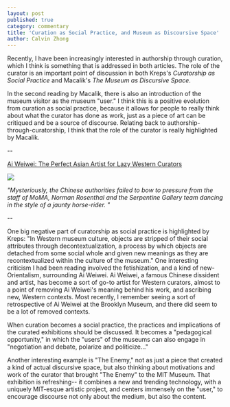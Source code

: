 ```yaml
---
layout: post
published: true
category: commentary
title: 'Curation as Social Practice, and Museum as Discoursive Space'
author: Calvin Zhong
---
```

Recently, I have been increasingly interested in authorship through curation, which I think is something that is addressed in both articles. The role of the curator is an important point of discussion in both Kreps's _Curatorship as Social Practice_ and Macalik's _The Museum as Discursive Space_. 

In the second reading by Macalik, there is also an introduction of the museum visitor as the museum "user." I think this is a positive evolution from curation as social practice, because it allows for people to really think about what the curator has done as work, just as a piece of art can be critiqued and be a source of discourse. Relating back to authorship-through-curatorship, I think that the role of the curator is really highlighted by Macalik.

--

[Ai Weiwei: The Perfect Asian Artist for Lazy Western Curators](https://www.spectator.co.uk/2015/08/ai-weiwei-the-perfect-asian-artist-for-lazy-western-curators/)

![]({{site.baseurl}}/https://spectator.imgix.net/content/uploads/2015/08/weiweiSUM3_1927406b.jpg)

_"Mysteriously, the Chinese authorities failed to bow to pressure from the staff of MoMA, Norman Rosenthal and the Serpentine Gallery team dancing in the style of a jaunty horse-rider. "_

--

One big negative part of curatorship as social practice is highlighted by Kreps: "In Western museum culture, objects are stripped of their social attributes through decontextualization, a process by which objects are detached from some social whole and given new meanings as they are recontextualized within the culture of the museum." One interesting criticism I had been reading involved the fetishization, and a kind of new-Orientalism, surrounding Ai Weiwei. Ai Weiwei, a famous Chinese dissident and artist, has become a sort of go-to artist for Western curators, almost to a point of removing Ai Weiwei's meaning behind his work, and ascribing new, Western contexts. Most recently, I remember seeing a sort of retrospective of Ai Weiwei at the Brooklyn Museum, and there did seem to be a lot of removed contexts.

When curation becomes a social practice, the practices and implications of the curated exhibitions should be discussed. It becomes a "pedagogical opportunity," in which the "users" of the museums can also engage in "negotiation and debate, polarize and politicize..." 

Another interesting example is "The Enemy," not as just a piece that created a kind of actual discursive space, but also thinking about motivations and work of the curator that brought "The Enemy" to the MIT Museum. That exhibition is refreshing-- it combines a new and trending technology, with a uniquely MIT-esque artistic project, and centers immensely on the "user," to encourage discourse not only about the medium, but also the content. 
